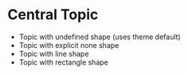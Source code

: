 # Central Topic

- Topic with undefined shape (uses theme default)
- Topic with explicit none shape
- Topic with line shape
- Topic with rectangle shape
